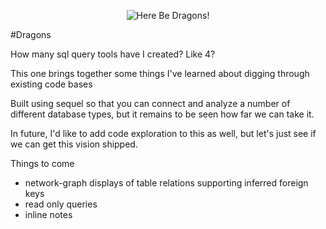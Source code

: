 <p align="center"><img src="https://patf.net/images/dragons.jpg" alt="Here Be Dragons!"></p>

#Dragons

How many sql query tools have I created? Like 4?

This one brings together some things I've learned about digging through existing code bases

Built using sequel so that you can connect and analyze a number of different database types, but
it remains to be seen how far we can take it.

In future, I'd like to add code exploration to this as well, but let's just see if we can get this 
vision shipped.

Things to come

* network-graph displays of table relations supporting inferred foreign keys
* read only queries
* inline notes
